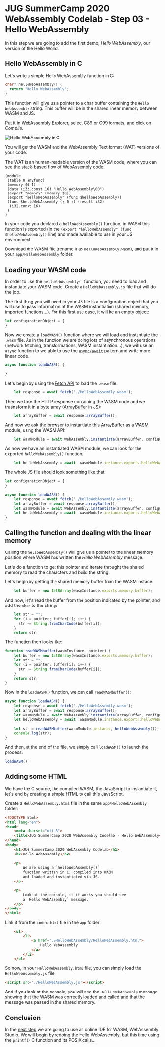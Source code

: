 #  JUG SummerCamp 2020 WebAssembly Codelab - Step 03 - Hello WebAssembly

In this step we are going to add the first demo, *Hello WebAssembly*, our version of the Hello World.

## Hello WebAssembly in C

Let's write a simple Hello WebAssembly function in C:

```c
char* helloWebAssembly() {
  return "Hello WebAssembly";
}
```

This function will give us a pointer to a char buffer containing the `Hello WebAssembly` string. This buffer will be in the shared linear memory between WASM and JS.

Put it in [WebAssembly Explorer](https://mbebenita.github.io/WasmExplorer/), select C89 or C99 formats, and click on *Compile*. 

![Hello WebAssembly in C](./img/webassembly-explorer-02.png)


You will get the WASM and the WebAssembly Text format (WAT) versions of your code.

The WAT is an human-readable version of the WASM code, where you can see the stack-based flow of WebAssembly code:

```wat
(module
 (table 0 anyfunc)
 (memory $0 1)
 (data (i32.const 16) "Hello WebAssembly\00")
 (export "memory" (memory $0))
 (export "helloWebAssembly" (func $helloWebAssembly))
 (func $helloWebAssembly (; 0 ;) (result i32)
  (i32.const 16)
 )
)
```

In your code you declared a `helloWebAssembly()` function, in WASM this function is exported (in the `(export "helloWebAssembly" (func $helloWebAssembly))` line) and made available to use in your JS environment.

Download the WASM file (rename it as `HelloWebAssembly.wasm`), and put it in your `app/HelloWebAssembly` folder.


## Loading your WASM code

In order to use the `helloWebAssembly()` function, you need to load and instantiate your WASM code. Create a `HelloWebAssembly.js` file that will do the job.

The first thing you will need in your JS file is a configuration object that you will use to pass information at the WASM instantiation (shared memory, imported functions...). For this first use case, it will be an empty object:

```js
let configurationObject = {
}
```

Now we create a `loadWASM()` function where we will load and instantiate the `.wasm` file. As in the function we are doing lots of asynchronous operations (network fetching, transformations, WASM instantiation...), we will use an `async` function to we able to use the [`async/await`](https://developer.mozilla.org/en-US/docs/Web/JavaScript/Reference/Statements/async_function) pattern and write more linear code. 

```js
async function loadWASM() {

}
```

Let's begin by using the [Fetch API](https://developer.mozilla.org/en-US/docs/Web/API/Fetch_API) to load the `.wasm` file:

```js
    let response = await fetch('./HelloWebAssembly.wasm');
```

Then we take the HTTP response containing the WASM code and we trasnsform it in a byte array ([ArrayBuffer](https://developer.mozilla.org/en-US/docs/Web/JavaScript/Reference/Global_Objects/ArrayBuffer) in JS):

```js
    let arrayBuffer = await response.arrayBuffer();
```

And now we ask the browser to instantiate this ArrayBuffer as a WASM module, using the WASM API:

```js
    let wasmModule = await WebAssembly.instantiate(arrayBuffer, configurationObject);
```

As now we have an instantiated WASM module, we can look for the exported `helloWebAssembly()` function.

```js
    let helloWebAssembly = await  wasmModule.instance.exports.helloWebAssembly;
```

The whole JS file should look something like that:

```js
let configurationObject = {
}

async function loadWASM() {
    let response = await fetch('./HelloWebAssembly.wasm');
    let arrayBuffer = await response.arrayBuffer();
    let wasmModule = await WebAssembly.instantiate(arrayBuffer, configurationObject);
    let helloWebAssembly = await  wasmModule.instance.exports.helloWebAssembly;
}
```

## Calling the function and dealing with the linear memory

Calling the `helloWebAssembly()` will give us a pointer to the linear memory position where WASM has written the *Hello WebAssembly* message.

Let's do a function to get this pointer and iterate throught the shared memory to read the characters and build the string.

Let's begin by getting the shared memory buffer from the WASM instace:

```js
    let buffer = new Int8Array(wasmInstance.exports.memory.buffer);
```

And now, let's read the buffer from the position indicated by the pointer, and add the `char` to the string: 

```js
    let str = "";
    for (i = pointer; buffer[i]; i++) {
      str += String.fromCharCode(buffer[i]);
    }
    return str;
```

The function then looks like:

```js
function readWASMbuffer(wasmInstance, pointer) {
    let buffer = new Int8Array(wasmInstance.exports.memory.buffer);
    let str = "";
    for (i = pointer; buffer[i]; i++) {
      str += String.fromCharCode(buffer[i]);
    }
    return str;
}
```

Now in the `loadWASM()` function, we can call `readWASMbuffer()`:

```js
async function loadWASM() {
    let response = await fetch('./HelloWebAssembly.wasm');
    let arrayBuffer = await response.arrayBuffer();
    let wasmModule = await WebAssembly.instantiate(arrayBuffer, configurationObject);
    let helloWebAssembly = await  wasmModule.instance.exports.helloWebAssembly;    
    
    let str = readWASMbuffer(wasmModule.instance, helloWebAssembly());
    console.log(str);
}
```

And then, at the end of the file, we simply call `loadWASM()` to launch the process:

```js
loadWASM();
```

## Adding some HTML

We have the C source, the compiled WASM, the JavaScript to instantiate it, let's end by creating a simple HTML to call this JavaScript.

Create a `HelloWebAssembly.html` file in the same `app/HelloWebAssembly` folder:

```html
<!DOCTYPE html>
<html lang="en">
<head>
    <meta charset="utf-8">
    <title>JUG SummerCamp 2020 WebAssembly Codelab - Hello WebAssembly</title>
</head>
<body>
    <h1>JUG SummerCamp 2020 WebAssembly Codelab</h1>
    <h2>Hello WebAssembly</h2>
    
    <p>
        We are using a `helloWebAssembly()` 
        function written in C, compiled into WASM
        and loaded and instantiated via JS. 
    </p>

    <p>
        Look at the console, it it works you should see
        a `Hello WebAssembly` message.
    </p>
</body>
</html>
```

Link it from the `index.html` file in the `app` folder:

```html
    <ul> 
        <li>
            <a href="./HelloWebAssembly/HelloWebAssembly.html">
                Hello WebAssembly
            </a>
        </li>       
    </ul>
```

So now, in your `HelloWebAssembly.html` file, you can simply load the `HelloWebAssembly.js` file:

```html
<script src='./HelloWebAssembly.js'></script>
```

And if you look at the console, you will see the `Hello WebAssembly` message showing that the WASM was correctly loaded and called and that the message was passed in the shared memory.

## Conclusion

In the [next step](../step-04/) we are going to use an online IDE for WASM, WebAssembly Studio. We will begin by redoing the Hello WebAssembly, but this time using the `printf()` C function and its POSIX calls...